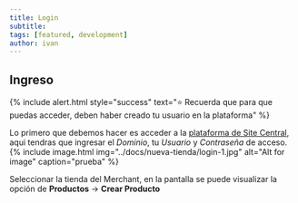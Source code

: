 ```yaml
---
title: Login
subtitle: 
tags: [featured, development]
author: ivan
---
```


## Ingreso

{% include alert.html style="success" text="⭐ Recuerda que para que puedas acceder, deben haber creado tu usuario en la plataforma" %}

Lo primero que debemos hacer es acceder a la [plataforma de Site Central](https://sitecentral.jzte.ch/login), aqui tendras que ingresar el *Dominio*, tu *Usuario* y *Contraseña* de acceso.
{% include image.html img="../docs/nueva-tienda/login-1.jpg" alt="Alt for image" caption="prueba" %}

Seleccionar la tienda del Merchant, en la pantalla se puede visualizar la opción de **Productos** -> **Crear Producto**